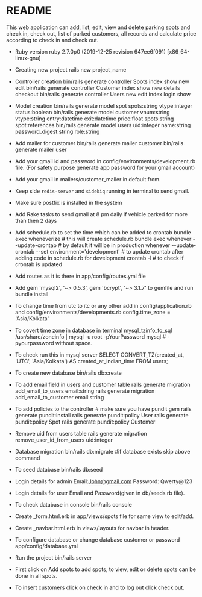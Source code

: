 # README

This web application can add, list, edit, view and delete parking spots and check in, check out, list of parked customers,
all records and calculate price according to check in and check out.


* Ruby version
  ruby 2.7.0p0 (2019-12-25 revision 647ee6f091) [x86_64-linux-gnu]

* Creating new project
  rails new project_name

* Controller creation
  bin/rails generate controller Spots index show new edit
  bin/rails generate controller Customer index show new details checkout
  bin/rails generate controller Users new edit index login show

* Model creation
  bin/rails generate model spot spots:string vtype:integer status:boolean
  bin/rails generate model customer vnum:string vtype:string entry:datetime exit:datetime price:float spots:string spot:references
  bin/rails generate model users uid:integer name:string password_digest:string role:string

* Add mailer for customer
  bin/rails generate mailer customer
  bin/rails generate mailer user

* Add your gmail id and password in config/environments/development.rb file. (For safety purpose generate app password for your gmail account)

* Add your gmail in mailers/customer_mailer in default from.

* Keep side `redis-server` and `sidekiq` running in terminal to send gmail.

* Make sure postfix is installed in the system

* Add Rake tasks to send gmail at 8 pm daily if vehicle parked for more than then 2 days

* Add schedule.rb to set the time which can be added to crontab
  bundle exec wheneverize # this will create schedule.rb
  bundle exec whenever --update-crontab # by default it will be in production
  whenever --update-crontab --set environment='development' # to update crontab after adding code in schedule.rb for development
  crontab -l # to check if crontab is updated

* Add routes as it is there in app/config/routes.yml file

* Add gem 'mysql2', '~> 0.5.3', gem 'bcrypt', '~> 3.1.7' to gemfile and run
  bundle install

* To change time from utc to itc or any other add in config/application.rb and config/environments/developments.rb
  config.time_zone = 'Asia/Kolkata'

* To covert time zone in database in terminal
  mysql_tzinfo_to_sql /usr/share/zoneinfo | mysql -u root -pYourPassword mysql # -pyourpassword without space.

* To check run this in mysql server
  SELECT CONVERT_TZ(created_at, 'UTC', 'Asia/Kolkata') AS created_at_indian_time FROM users;

* To create new database
  bin/rails db:create

* To add email field in users and customer table
  rails generate migration add_email_to_users email:string
  rails generate migration add_email_to_customer email:string

* To add policies to the controller # make sure you have pundit gem
  rails generate pundit:install
  rails generate pundit:policy User
  rails generate pundit:policy Spot
  rails generate pundit:policy Customer


* Remove uid from users table
  rails generate migration remove_user_id_from_users uid:integer

* Database migration
  bin/rails db:migrate #if database exists skip above command

* To seed database
  bin/rails db:seed

* Login details for admin Email:John@gmail.com Password: Qwerty@123

* Login details for user Email and Password(given in db/seeds.rb file).

* To check database in console
  bin/rails console

* Create _form.html.erb in app/views/spots file for same view to edit/add.

* Create _navbar.html.erb in views/layouts for navbar in header.

* To configure database or change database customer or password app/config/database.yml

* Run the project
  bin/rails server

* First click on Add spots to add spots, to view, edit or delete spots can be done in all spots.

* To insert customers click on check in and to log out click check out. 
